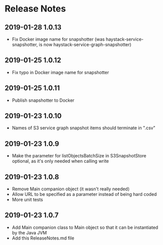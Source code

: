 # Release Notes

## 2019-01-28 1.0.13
  * Fix Docker image name for snapshotter (was haystack-service-snapshotter, is now haystack-service-graph-snapshotter)

## 2019-01-25 1.0.12
  * Fix typo in Docker image name for snapshotter

## 2019-01-25 1.0.11
  * Publish snapshotter to Docker

## 2019-01-23 1.0.10
  * Names of S3 service graph snapshot items should terminate in ".csv"

## 2019-01-23 1.0.9
  * Make the parameter for listObjectsBatchSize in S3SnapshotStore optional, as it's only needed when calling write

## 2019-01-23 1.0.8
  * Remove Main companion object (it wasn't really needed) 
  * Allow URL to be specified as a parameter instead of being hard coded
  * More unit tests

## 2019-01-23 1.0.7 
  * Add Main companion class to Main object so that it can be instantiated by the Java JVM
  * Add this ReleaseNotes.md file
